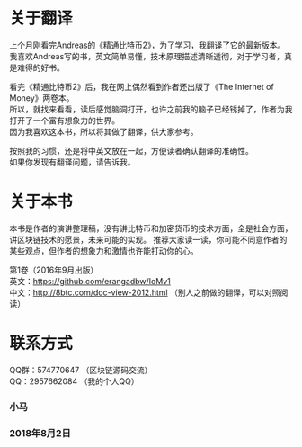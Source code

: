 # 关于翻译
上个月刚看完Andreas的《精通比特币2》，为了学习，我翻译了它的最新版本。<br>
我喜欢Andreas写的书，英文简单易懂，技术原理描述清晰透彻，对于学习者，真是难得的好书。

看完《精通比特币2》后，我在网上偶然看到作者还出版了《The Internet of Money》两卷本。<br>
所以，就找来看看，读后感觉脑洞打开，也许之前我的脑子已经锈掉了，作者为我打开了一个富有想象力的世界。<br>
因为我喜欢这本书，所以将其做了翻译，供大家参考。

按照我的习惯，还是将中英文放在一起，方便读者确认翻译的准确性。<br>
如果你发现有翻译问题，请告诉我。

# 关于本书
本书是作者的演讲整理稿，没有讲比特币和加密货币的技术方面，全是社会方面，讲区块链技术的愿景，未来可能的实现。
推荐大家读一读，你可能不同意作者的某些观点，但作者的想象力和激情也许能打动你的心。<br>

第1卷（2016年9月出版）<br>
英文：https://github.com/erangadbw/IoMv1<br>
中文：http://8btc.com/doc-view-2012.html   （别人之前做的翻译，可以对照阅读）

# 联系方式
QQ群：574770647 （区块链源码交流）</br>
QQ：2957662084 （我的个人QQ）</br>

### 小马 
### 2018年8月2日

